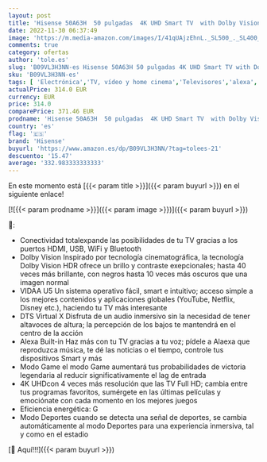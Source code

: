 ```yaml
---
layout: post
title: 'Hisense 50A63H  50 pulgadas  4K UHD Smart TV  with Dolby Vision HDR  DTS Virtual X  Disney+  Netflix  Freeview Play and Alexa Built-in  Bluetooth  Wifi  Nuevo 2022 '
date: 2022-11-30 06:37:49
image: 'https://m.media-amazon.com/images/I/41qUAjzEhnL._SL500_._SL400_.jpg'
comments: true
category: ofertas
author: 'tole.es'
slug: 'B09VL3H3NN-es Hisense 50A63H 50 pulgadas 4K UHD Smart TV with Dolby...'
sku: 'B09VL3H3NN-es'
tags: [ 'Electrónica','TV, vídeo y home cinema','Televisores','alexa','hisense','🇪🇸', ]
actualPrice: 314.0 EUR
currency: EUR
price: 314.0
comparePrice: 371.46 EUR
prodname: 'Hisense 50A63H  50 pulgadas  4K UHD Smart TV  with Dolby Vision HDR  DTS Virtual X  Disney+  Netflix  Freeview Play and Alexa Built-in  Bluetooth  Wifi  Nuevo 2022 '
country: 'es'
flag: '🇪🇸'
brand: 'Hisense'
buyurl: 'https://www.amazon.es/dp/B09VL3H3NN/?tag=tolees-21'
descuento: '15.47'
average: '332.983333333333'
---
```


En este momento está [{{< param title >}}]({{< param buyurl >}}) en el siguiente enlace!

[![{{< param prodname >}}]({{< param image >}})]({{< param buyurl >}})

🔎:

- Conectividad totalexpande las posibilidades de tu TV gracias a los puertos HDMI, USB, WiFi y Bluetooth
- Dolby Vision Inspirado por tecnología cinematográfica, la tecnología Dolby Vision HDR ofrece un brillo y contraste exepcionales; hasta 40 veces más brillante, con negros hasta 10 veces más oscuros que una imagen normal
- VIDAA U5 Un sistema operativo fácil, smart e intuitivo; acceso simple a los mejores contenidos y aplicaciones globales (YouTube, Netflix, Disney etc.), haciendo tu TV más interesante
- DTS Virtual X Disfruta de un audio inmersivo sin la necesidad de tener altavoces de altura; la percepción de los bajos te mantendrá en el centro de la acción
- Alexa Built-in Haz más con tu TV gracias a tu voz; pídele a Alaexa que reproduzca música, te dé las noticias o el tiempo, controle tus dispositivos Smart y más
- Modo Game el modo Game aumentará tus probabilidades de victoria legendaria al reducir significativamente el lag de entrada
- 4K UHDcon 4 veces más resolución que las TV Full HD; cambia entre tus programas favoritos, sumérgete en las últimas películas y emociónate con cada momento en los mejores juegos
- Eficiencia energética: G
- Modo Deportes cuando se detecta una señal de deportes, se cambia automáticamente al modo Deportes para una experiencia inmersiva, tal y como en el estadio

[🛒 Aquí!!!]({{< param buyurl >}})
